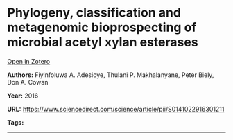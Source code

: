 # Phylogeny, classification and metagenomic bioprospecting of microbial acetyl xylan esterases
[Open in Zotero](zotero://select/items/@AdesioyeEtAl_2016)

**Authors:** Fiyinfoluwa A. Adesioye, Thulani P. Makhalanyane, Peter Biely, Don A. Cowan

**Year:** 2016

**URL:** https://www.sciencedirect.com/science/article/pii/S0141022916301211

**Tags:**

---
